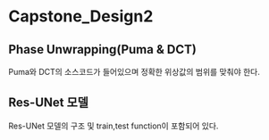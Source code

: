 # Capstone_Design2
## Phase Unwrapping(Puma & DCT)
Puma와 DCT의 소스코드가 들어있으며 정확한 위상값의 범위를 맞춰야 한다.

## Res-UNet 모델
Res-UNet 모델의 구조 및 train,test function이 포함되어 있다.
